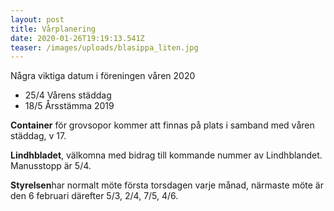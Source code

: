 ```yaml
---
layout: post
title: Vårplanering
date: 2020-01-26T19:19:13.541Z
teaser: /images/uploads/blasippa_liten.jpg
---
```

Några viktiga datum i föreningen våren 2020

* 25/4 Vårens städdag
* 18/5 Årsstämma 2019

**Container** för grovsopor kommer att finnas på plats i samband med våren städdag, v 17.

**Lindhbladet**, välkomna med bidrag till kommande nummer av Lindhblandet. Manusstopp är 5/4.

**Styrelsen**har normalt möte första torsdagen varje månad, närmaste möte är den 6 februari därefter 5/3, 2/4, 7/5, 4/6.
